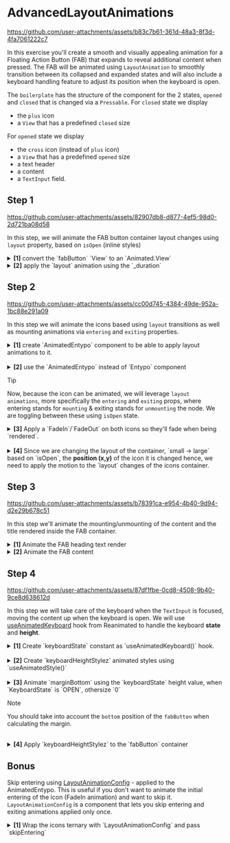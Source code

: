 # AdvancedLayoutAnimations

https://github.com/user-attachments/assets/b83c7b61-361d-48a3-8f3d-4fa7061222c7

In this exercise you'll create a smooth and visually appealing animation for a Floating Action Button (FAB) that expands to reveal additional content when pressed.
The FAB will be animated using `LayoutAnimation` to smoothly transition between its collapsed and expanded states and will also include a keyboard handling feature to adjust its position when the keyboard is open.

The `boilerplate` has the structure of the component for the 2 states, `opened` and `closed` that is changed via a `Pressable`.
For `closed` state we display

- the `plus` icon
- a `View` that has a predefined `closed` size

For `opened` state we display

- the `cross` icon (instead of `plus` icon)
- a `View` that has a predefined `opened` size
- a text header
- a content
- a `TextInput` field.

## Step 1

https://github.com/user-attachments/assets/82907db8-d877-4ef5-98d0-2d721ba08d58

In this step, we will animate the FAB button container layout changes using `layout` property, based on `isOpen` (inline styles)

<details>
<summary>
  <b>[1]</b> convert the `fabButton` `View` to an `Animated.View`
</summary>

```jsx
<Animated.View
  style={[
    {
      width: isOpen ? _openedSize : _closedSize,
      height: isOpen ? "auto" : _closedSize,
      minHeight: _closedSize,
    },
    styles.fabButton,
  ]}>
  // ...
</Animated.View>
```

</details>
<details>
<summary>
  <b>[2]</b> apply the `layout` animation using the `_duration`
</summary>

```jsx
<Animated.View
  style={[
    {
      width: isOpen ? _openedSize : _closedSize,
      height: isOpen ? "auto" : _closedSize,
      minHeight: _closedSize,
    },
    styles.fabButton,
  ]}
  layout={LinearTransition.duration(_duration)}>
  // ...
</Animated.View>
```

</details>

## Step 2

https://github.com/user-attachments/assets/cc00d745-4384-49de-952a-1bc88e291a09

In this step we will animate the icons based using `layout` transitions as well as mounting animations via `entering` and `exiting` properties.

<details>
<summary>
  <b>[1]</b> create `AnimatedEntypo` component to be able to apply layout animations to it.
</summary>

```jsx
const AnimatedEntypo = Animated.createAnimatedComponent(Entypo);
```

</details>
<br />
<details>
<summary>
  <b>[2]</b> use the `AnimatedEntypo` instead of `Entypo` component
</summary>

```jsx
{
  isOpen ? (
    <AnimatedEntypo
      key='close'
      name='cross'
      size={_closeIconSize}
      color='#fff'
    />
  ) : (
    <AnimatedEntypo key='open' name='plus' size={_openIconSize} color='#fff' />
  );
}
```

</details>

> [!TIP]
> Now, because the icon can be animated, we will leverage `layout animations`, more specifically the `entering` and `exiting` props, where entering stands for `mounting` & exiting stands for `unmounting` the node. We are toggling between these using `isOpen` state.

<details>

<summary>
  <b>[3]</b> Apply a `FadeIn`/`FadeOut` on both icons so they'll fade when being `rendered`.
</summary>

```jsx
{
  isOpen ? (
    <AnimatedEntypo
      key='close'
      name='cross'
      // ...
      entering={FadeIn.duration(_duration)}
      exiting={FadeOut.duration(_duration)}
    />
  ) : (
    <AnimatedEntypo
      key='open'
      name='plus'
      // ...
      entering={FadeIn.duration(_duration)}
      exiting={FadeOut.duration(_duration)}
    />
  );
}
```

</details>
<br />
<details>
<summary>
  <b>[4]</b> Since we are changing the layout of the container, `small -> large` based on `isOpen`, the <b>position (x,y)</b> of the icon it is changed hence, we need to apply the motion to the `layout` changes of the icons container.
</summary>
  <br/>
<details>

<summary>
<b>[4.1]</b> create an `AnimatedPressable` using `Animated.createAnimatedComponent`
</summary>

```jsx
const AnimatedPressable = Animated.createAnimatedComponent(Pressable);
```

</details>
<details>

<summary>
<b>[4.2]</b> use this component instead of the `Pressable`
</summary>

```jsx
<AnimatedPressable onPress={() => setIsOpen((isOpen) => !isOpen)} />
```

</details>
<details>

<summary>
<b>[4.3]</b> apply the layout transition to the `AnimatedPressable` component, using the same `_duration` constant
</summary>

```jsx
<AnimatedPressable
  // ...
  layout={LinearTransition.duration(_duration)}
/>
```

</details>
</details>

## Step 3

https://github.com/user-attachments/assets/b78391ca-e954-4b40-9d94-d2e29b678c51

In this step we'll animate the mounting/unmounting of the content and the title rendered inside the FAB container.

<details>
<summary>
  <b>[1]</b> Animate the FAB heading text render
</summary>
  <br/>
<details>

<summary>
<b>[1.1]</b> convert the heading `Text` to an `Animated.Text`
</summary>

```jsx
{
  isOpen && (
    <Animated.Text style={styles.heading}>App.js Workshop</Animated.Text>
  );
}
```

</details>
<details>
<summary>
<b>[1.2]</b> Apply a `FadeInDown`/`FadeOutDown` with `_duration` when it's being `rendered`.
</summary>

```jsx
{
  isOpen && (
    <Animated.Text
      style={styles.heading}
      entering={FadeInDown.duration(_duration)}
      exiting={FadeOutDown.duration(_duration)}>
      App.js Workshop
    </Animated.Text>
  );
}
```

</details>
</details>

<details>
<summary>
  <b>[2]</b> Animate the FAB content
</summary>
  <br/>
<details>

<summary>
<b>[2.1]</b> convert the content `View` to an `Animated.View`
</summary>

```jsx
{
  isOpen && <Animated.View style={styles.content}>//...</Animated.View>;
}
```

</details>
<details>
<summary>
<b>[2.2]</b> Use the same `FadeInDown`/`FadeOutDown`, used on the heading.
</summary>

```jsx
{
  isOpen && (
    <Animated.View
      entering={FadeInDown.duration(_duration)}
      exiting={FadeOutDown.duration(_duration)}
      style={styles.content}>
      // ...
    </Animated.View>
  );
}
```

</details>
</details>

## Step 4

https://github.com/user-attachments/assets/87df1fbe-0cd8-4508-9b40-9ce8d638612d

In this step we will take care of the keyboard when the `TextInput` is focused, moving the content up when the keyboard is open.
We will use [useAnimatedKeyboard](https://docs.swmansion.com/react-native-reanimated/docs/next/device/useAnimatedKeyboard/) hook from Reanimated to handle the keyboard <b>state</b> and <b>height</b>.

<details>
<summary>
  <b>[1]</b> Create `keyboardState` constant as `useAnimatedKeyboard()` hook.
</summary>

```jsx
const keyboardState = useAnimatedKeyboard();
```

</details>
<br />
<details>
<summary>
  <b>[2]</b> Create `keyboardHeightStylez` animated styles using `useAnimatedStyle()`
</summary>

```jsx
const keyboardHeightStylez = useAnimatedStyle(() => {
  return {};
});
```

</details>
<br />
<details>
<summary>
  <b>[3]</b> Animate `marginBottom` using the `keyboardState` height value, when `KeyboardState` is `OPEN`, othersize `0`
</summary>

```jsx
const keyboardHeightStylez = useAnimatedStyle(() => {
  return {
    marginBottom:
      keyboardState.state.value === KeyboardState.OPEN
        ? keyboardState.height.value - 80 + _spacing
        : 0,
  };
});
```

</details>

> [!NOTE]
> You should take into account the `bottom` position of the `fabButton` when calculating the margin.

<br />
<details>
<summary>
  <b>[4]</b> Apply `keyboardHeightStylez` to the `fabButton` container
</summary>

```jsx
<Animated.View
  style={[
    {
      width: isOpen ? _openedSize : _closedSize,
      height: isOpen ? "auto" : _closedSize,
    },
    styles.fabButton,
    keyboardHeightStylez,
  ]}
  layout={LinearTransition.duration(_duration)}>
  //...
</Animated.View>
```

</details>

## Bonus

Skip entering using [LayoutAnimationConfig](https://docs.swmansion.com/react-native-reanimated/docs/next/layout-animations/layout-animation-config/) - applied to the AnimatedEntypo.
This is useful if you don't want to animate the initial entering of the icon (FadeIn animation) and want to skip it.
`LayoutAnimationConfig` is a component that lets you skip entering and exiting animations applied only once.

<details>
<summary>
  <b>[1]</b> Wrap the icons ternary with `LayoutAnimationConfig` and pass `skipEntering`
</summary>

```jsx
<LayoutAnimationConfig skipEntering>//...</LayoutAnimationConfig>
```

</details>
<br />
